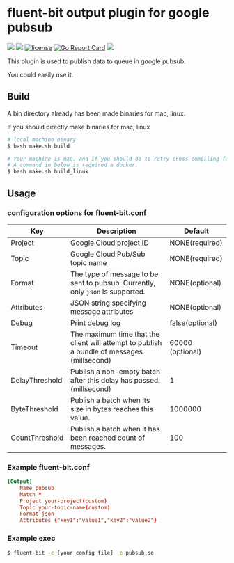 # fluent-bit output plugin for google pubsub

<p align="left">    
  <a href="https://circleci.com/gh/gjbae1212/fluent-bit-pubsub/tree/master"><img src="https://circleci.com/gh/gjbae1212/fluent-bit-pubsub/tree/master.svg?style=svg"/></a>
  <a href="https://hits.seeyoufarm.com"/><img src="https://hits.seeyoufarm.com/api/count/incr/badge.svg?url=https%3A%2F%2Fgithub.com%2Fgjbae1212%2Ffluent-bit-pubsub"/></a>
  <a href="/LICENSE"><img src="https://img.shields.io/badge/license-MIT-GREEN.svg" alt="license" /></a>
  <a href="https://goreportcard.com/report/github.com/gjbae1212/fluent-bit-pubsub"><img src="https://goreportcard.com/badge/github.com/gjbae1212/fluent-bit-pubsub" alt="Go Report Card" /></a>
  <a href="https://codecov.io/gh/gjbae1212/fluent-bit-pubsub"><img src="https://codecov.io/gh/gjbae1212/fluent-bit-pubsub/branch/master/graph/badge.svg"/></a>        
</p>

This plugin is used to publish data to queue in google pubsub. 

You could easily use it.

## Build
A bin directory already has been made binaries for mac, linux.

If you should directly make binaries for mac, linux
```bash
# local machine binary
$ bash make.sh build

# Your machine is mac, and if you should do to retry cross compiling for linux.
# A command in below is required a docker.  
$ bash make.sh build_linux
```

## Usage
### configuration options for fluent-bit.conf
| Key           | Description                                    | Default        |
| ----------------|------------------------------------------------|----------------|
| Project         | Google Cloud project ID | NONE(required) |
| Topic           | Google Cloud Pub/Sub topic name | NONE(required) |
| Format          | The type of message to be sent to pubsub. Currently, only `json` is supported. | NONE(optional) |
| Attributes      | JSON string specifying message attributes | NONE(optional) |
| Debug           | Print debug log | false(optional) |
| Timeout         | The maximum time that the client will attempt to publish a bundle of messages. (millsecond) | 60000 (optional)|
| DelayThreshold  | Publish a non-empty batch after this delay has passed. (millsecond) | 1  |
| ByteThreshold   | Publish a batch when its size in bytes reaches this value. | 1000000 |
| CountThreshold  | Publish a batch when it has been reached count of messages. | 100  |


### Example fluent-bit.conf
```conf
[Output]
    Name pubsub
    Match *
    Project your-project(custom)
    Topic your-topic-name(custom)
    Format json
    Attributes {"key1":"value1","key2":"value2"} 
```

### Example exec
```bash
$ fluent-bit -c [your config file] -e pubsub.so 
```
